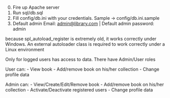 0. Fire up Apache server
1. Run sql/db.sql
2. Fill config/db.ini with your credentials. Sample -> config/db.ini.sample
3. Default admin Email: admin@library.com | Default admin password: admin

because spl_autoload_register is extremely old, it works correctly under Windows. An external autoloader class is required to work correctly under a Linux environment

Only for logged users has access to data.
There have Admin/User roles

User can:
	- View book
	- Add/remove book on his/her collection
	- Change profile data
	
Admin can:
	- View/Create/Edit/Remove book
	- Add/remove book on his/her collection
	- Activate/Deactivate registered users
	- Change profile data
